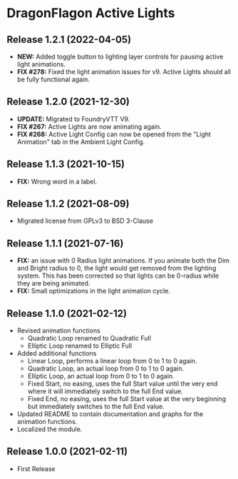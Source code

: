# DragonFlagon Active Lights

## Release 1.2.1 (2022-04-05)
- **NEW:** Added toggle button to lighting layer controls for pausing active light animations.
- **FIX #278:** Fixed the light animation issues for v9. Active Lights should all be fully functional again.

## Release 1.2.0 (2021-12-30)
- **UPDATE:** Migrated to FoundryVTT V9.
- **FIX #267:** Active Lights are now animating again.
- **FIX #268:** Active Light Config can now be opened from the "Light Animation" tab in the Ambient Light Config.

## Release 1.1.3 (2021-10-15)
- **FIX:** Wrong word in a label.

## Release 1.1.2 (2021-08-09)
- Migrated license from GPLv3 to BSD 3-Clause

## Release 1.1.1 (2021-07-16)
- **FIX:** an issue with 0 Radius light animations. If you animate both the Dim and Bright radius to 0, the light would get removed from the lighting system. This has been corrected so that lights can be 0-radius while they are being animated.
- **FIX:** Small optimizations in the light animation cycle.

## Release 1.1.0 (2021-02-12)
- Revised animation functions
	- Quadratic Loop renamed to Quadratic Full
	- Elliptic Loop renamed to Elliptic Full
- Added additional functions
	- Linear Loop, performs a linear loop from 0 to 1 to 0 again.
	- Quadratic Loop, an actual loop from 0 to 1 to 0 again.
	- Elliptic Loop, an actual loop from 0 to 1 to 0 again.
	- Fixed Start, no easing, uses the full Start value until the very end where it will immediately switch to the full End value.
	- Fixed End, no easing, uses the full Start value at the very beginning but immediately switches to the full End value.
- Updated README to contain documentation and graphs for the animation functions.
- Localized the module.

## Release 1.0.0 (2021-02-11)
- First Release